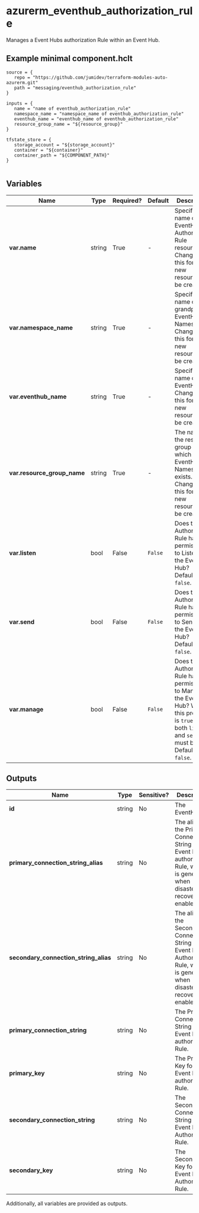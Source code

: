 # azurerm_eventhub_authorization_rule

Manages a Event Hubs authorization Rule within an Event Hub.

## Example minimal component.hclt

```hcl
source = {
   repo = "https://github.com/jumidev/terraform-modules-auto-azurerm.git" 
   path = "messaging/eventhub_authorization_rule" 
}

inputs = {
   name = "name of eventhub_authorization_rule" 
   namespace_name = "namespace_name of eventhub_authorization_rule" 
   eventhub_name = "eventhub_name of eventhub_authorization_rule" 
   resource_group_name = "${resource_group}" 
}

tfstate_store = {
   storage_account = "${storage_account}" 
   container = "${container}" 
   container_path = "${COMPONENT_PATH}" 
}


```

## Variables

| Name | Type | Required? |  Default  |  Description |
| ---- | ---- | --------- |  ----------- | ----------- |
| **var.name** | string | True | -  |  Specifies the name of the EventHub Authorization Rule resource. Changing this forces a new resource to be created. | 
| **var.namespace_name** | string | True | -  |  Specifies the name of the grandparent EventHub Namespace. Changing this forces a new resource to be created. | 
| **var.eventhub_name** | string | True | -  |  Specifies the name of the EventHub. Changing this forces a new resource to be created. | 
| **var.resource_group_name** | string | True | -  |  The name of the resource group in which the EventHub Namespace exists. Changing this forces a new resource to be created. | 
| **var.listen** | bool | False | `False`  |  Does this Authorization Rule have permissions to Listen to the Event Hub? Defaults to `false`. | 
| **var.send** | bool | False | `False`  |  Does this Authorization Rule have permissions to Send to the Event Hub? Defaults to `false`. | 
| **var.manage** | bool | False | `False`  |  Does this Authorization Rule have permissions to Manage to the Event Hub? When this property is `true` - both `listen` and `send` must be too. Defaults to `false`. | 



## Outputs

| Name | Type | Sensitive? | Description |
| ---- | ---- | --------- | --------- |
| **id** | string | No  | The EventHub ID. | 
| **primary_connection_string_alias** | string | No  | The alias of the Primary Connection String for the Event Hubs authorization Rule, which is generated when disaster recovery is enabled. | 
| **secondary_connection_string_alias** | string | No  | The alias of the Secondary Connection String for the Event Hubs Authorization Rule, which is generated when disaster recovery is enabled. | 
| **primary_connection_string** | string | No  | The Primary Connection String for the Event Hubs authorization Rule. | 
| **primary_key** | string | No  | The Primary Key for the Event Hubs authorization Rule. | 
| **secondary_connection_string** | string | No  | The Secondary Connection String for the Event Hubs Authorization Rule. | 
| **secondary_key** | string | No  | The Secondary Key for the Event Hubs Authorization Rule. | 

Additionally, all variables are provided as outputs.
